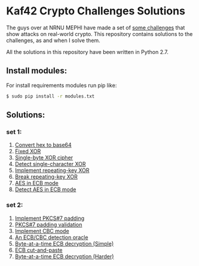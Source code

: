 Kaf42 Crypto Challenges Solutions
====================================

The guys over at NRNU MEPHI have made a set of [some challenges](http://kaf42.mephi.ru/2042-2/) that show attacks on real-world crypto. This repository contains solutions to the challenges, as and when I solve them.

All the solutions in this repository have been written in Python 2.7.

Install modules:
----------

For install requirements modules run pip like:
```bash
$ sudo pip install -r modules.txt
```

Solutions:
----------

### set 1:
1. [Convert hex to base64](set1/solutions/task1.py)
2. [Fixed XOR](set1/solutions/task2.py)
3. [Single-byte XOR cipher](set1/solutions/task3.py)
4. [Detect single-character XOR](set1/solutions/task4.py)
5. [Implement repeating-key XOR](set1/solutions/task5.py)
6. [Break repeating-key XOR](set1/solutions/task6.py)
7. [AES in ECB mode](set1/solutions/task7.py)
8. [Detect AES in ECB mode](set1/solutions/task8.py)

### set 2:
1. [Implement PKCS#7 padding](set2/solutions/task1.py)
2. [PKCS#7 padding validation](set2/solutions/task2.py)
3. [Implement CBC mode](set2/solutions/task3.py)
4. [An ECB/CBC detection oracle](set2/solutions/task4.py)
5. [Byte-at-a-time ECB decryption (Simple)](set2/solutions/task5.py)
6. [ECB cut-and-paste](set2/solutions/task6.py)
7. [Byte-at-a-time ECB decryption (Harder)](set2/solutions/task7.py)
